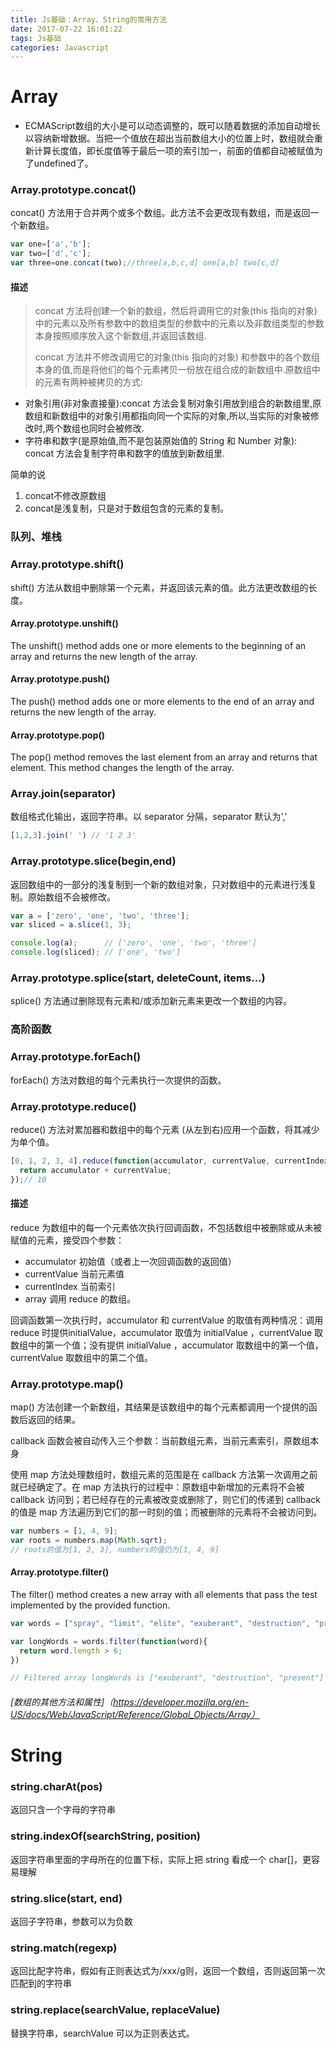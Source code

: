 ```yaml
---
title: Js基础：Array、String的常用方法
date: 2017-07-22 16:01:22
tags: Js基础
categories: Javascript
---
```

# Array

- ECMAScript数组的大小是可以动态调整的，既可以随着数据的添加自动增长以容纳新增数据。当把一个值放在超出当前数组大小的位置上时，数组就会重新计算长度值，即长度值等于最后一项的索引加一，前面的值都自动被赋值为了undefined了。

### Array.prototype.concat()
concat() 方法用于合并两个或多个数组。此方法不会更改现有数组，而是返回一个新数组。
```javascript
var one=['a','b'];
var two=['d','c'];
var three=one.concat(two);//three[a,b,c,d] one[a,b] two[c,d]
```
#### 描述
> concat 方法将创建一个新的数组，然后将调用它的对象(this 指向的对象)中的元素以及所有参数中的数组类型的参数中的元素以及非数组类型的参数本身按照顺序放入这个新数组,并返回该数组.
>
> concat 方法并不修改调用它的对象(this 指向的对象) 和参数中的各个数组本身的值,而是将他们的每个元素拷贝一份放在组合成的新数组中.原数组中的元素有两种被拷贝的方式:

* 对象引用(非对象直接量):concat 方法会复制对象引用放到组合的新数组里,原数组和新数组中的对象引用都指向同一个实际的对象,所以,当实际的对象被修改时,两个数组也同时会被修改.
* 字符串和数字(是原始值,而不是包装原始值的 String 和 Number 对象): concat 方法会复制字符串和数字的值放到新数组里.

简单的说
1. concat不修改原数组
2. concat是浅复制，只是对于数组包含的元素的复制。

<!-- more -->

### 队列、堆栈
### Array.prototype.shift()
shift() 方法从数组中删除第一个元素，并返回该元素的值。此方法更改数组的长度。
#### Array.prototype.unshift()
The unshift() method adds one or more elements to the beginning of an array and returns the new length of the array.
####  Array.prototype.push()
The push() method adds one or more elements to the end of an array and returns the new length of the array.
#### Array.prototype.pop()
The pop() method removes the last element from an array and returns that element. This method changes the length of the array.
### Array.join(separator)
数组格式化输出，返回字符串。以 separator 分隔，separator 默认为','
```javascript
[1,2,3].join(' ') // '1 2 3'
```
### Array.prototype.slice(begin,end)
返回数组中的一部分的浅复制到一个新的数组对象，只对数组中的元素进行浅复制。原始数组不会被修改。
```javascript
var a = ['zero', 'one', 'two', 'three'];
var sliced = a.slice(1, 3);

console.log(a);      // ['zero', 'one', 'two', 'three']
console.log(sliced); // ['one', 'two']
```
### Array.prototype.splice(start, deleteCount, items...)
splice() 方法通过删除现有元素和/或添加新元素来更改一个数组的内容。

### 高阶函数
### Array.prototype.forEach()
forEach() 方法对数组的每个元素执行一次提供的函数。
### Array.prototype.reduce()
reduce() 方法对累加器和数组中的每个元素 (从左到右)应用一个函数，将其减少为单个值。
```javascript
[0, 1, 2, 3, 4].reduce(function(accumulator, currentValue, currentIndex, array){
  return accumulator + currentValue;
});// 10
```

#### 描述
reduce 为数组中的每一个元素依次执行回调函数，不包括数组中被删除或从未被赋值的元素，接受四个参数：

* accumulator 初始值（或者上一次回调函数的返回值）
* currentValue 当前元素值
* currentIndex 当前索引
* array 调用 reduce 的数组。

回调函数第一次执行时，accumulator 和 currentValue 的取值有两种情况：调用 reduce 时提供initialValue，accumulator 取值为 initialValue ，currentValue 取数组中的第一个值；没有提供 initialValue ，accumulator 取数组中的第一个值，currentValue 取数组中的第二个值。

### Array.prototype.map()
map() 方法创建一个新数组，其结果是该数组中的每个元素都调用一个提供的函数后返回的结果。

callback 函数会被自动传入三个参数：当前数组元素，当前元素索引，原数组本身

使用 map 方法处理数组时，数组元素的范围是在 callback 方法第一次调用之前就已经确定了。在 map 方法执行的过程中：原数组中新增加的元素将不会被 callback 访问到；若已经存在的元素被改变或删除了，则它们的传递到 callback 的值是 map 方法遍历到它们的那一时刻的值；而被删除的元素将不会被访问到。
```javascript
var numbers = [1, 4, 9];
var roots = numbers.map(Math.sqrt);
// roots的值为[1, 2, 3], numbers的值仍为[1, 4, 9]
```
#### Array.prototype.filter()
The filter() method creates a new array with all elements that pass the test implemented by the provided function.

```javascript
var words = ["spray", "limit", "elite", "exuberant", "destruction", "present"];

var longWords = words.filter(function(word){
  return word.length > 6;
})

// Filtered array longWords is ["exuberant", "destruction", "present"]
```
###### [数组的其他方法和属性]（https://developer.mozilla.org/en-US/docs/Web/JavaScript/Reference/Global_Objects/Array）



# String
### string.charAt(pos)

返回只含一个字母的字符串

### string.indexOf(searchString, position)

返回字符串里面的字母所在的位置下标，实际上把 string 看成一个 char[]，更容易理解

### string.slice(start, end)

返回子字符串，参数可以为负数

### string.match(regexp)

返回比配字符串，假如有正则表达式为/xxx/g则，返回一个数组，否则返回第一次匹配到的字符串

### string.replace(searchValue, replaceValue)

替换字符串，searchValue 可以为正则表达式。
